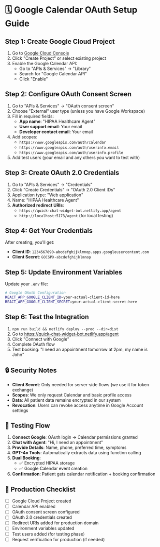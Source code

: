 # 🗓️ Google Calendar OAuth Setup Guide

## Step 1: Create Google Cloud Project

1. Go to [Google Cloud Console](https://console.cloud.google.com/)
2. Click "Create Project" or select existing project
3. Enable the Google Calendar API:
   - Go to "APIs & Services" → "Library"
   - Search for "Google Calendar API"
   - Click "Enable"

## Step 2: Configure OAuth Consent Screen

1. Go to "APIs & Services" → "OAuth consent screen"
2. Choose "External" user type (unless you have Google Workspace)
3. Fill in required fields:
   - **App name**: "HIPAA Healthcare Agent"
   - **User support email**: Your email
   - **Developer contact email**: Your email
4. Add scopes:
   - `https://www.googleapis.com/auth/calendar`
   - `https://www.googleapis.com/auth/userinfo.email`
   - `https://www.googleapis.com/auth/userinfo.profile`
5. Add test users (your email and any others you want to test with)

## Step 3: Create OAuth 2.0 Credentials

1. Go to "APIs & Services" → "Credentials"
2. Click "Create Credentials" → "OAuth 2.0 Client IDs"
3. Application type: "Web application"
4. Name: "HIPAA Healthcare Agent"
5. **Authorized redirect URIs**:
   - `https://quick-chat-widget-bot.netlify.app/agent`
   - `http://localhost:5173/agent` (for local testing)

## Step 4: Get Your Credentials

After creating, you'll get:
- **Client ID**: `1234567890-abcdefghijklmnop.apps.googleusercontent.com`
- **Client Secret**: `GOCSPX-abcdefghijklmnop`

## Step 5: Update Environment Variables

Update your `.env` file:

```bash
# Google OAuth Configuration
REACT_APP_GOOGLE_CLIENT_ID=your-actual-client-id-here
REACT_APP_GOOGLE_CLIENT_SECRET=your-actual-client-secret-here
```

## Step 6: Test the Integration

1. `npm run build && netlify deploy --prod --dir=dist`
2. Go to https://quick-chat-widget-bot.netlify.app/agent
3. Click "Connect with Google" 
4. Complete OAuth flow
5. Test booking: "I need an appointment tomorrow at 2pm, my name is John"

## 🔒 Security Notes

- **Client Secret**: Only needed for server-side flows (we use it for token exchange)
- **Scopes**: We only request Calendar and basic profile access
- **Data**: All patient data remains encrypted in our system
- **Revocation**: Users can revoke access anytime in Google Account settings

## 🧪 Testing Flow

1. **Connect Google**: OAuth login → Calendar permissions granted
2. **Chat with Agent**: "Hi, I need an appointment"
3. **Provide Details**: Name, phone, preferred time, symptoms
4. **GPT-4o Tools**: Automatically extracts data using function calling
5. **Dual Booking**: 
   - ✅ Encrypted HIPAA storage 
   - ✅ Google Calendar event creation
6. **Confirmation**: Patient gets calendar notification + booking confirmation

## 🚀 Production Checklist

- [ ] Google Cloud Project created
- [ ] Calendar API enabled  
- [ ] OAuth consent screen configured
- [ ] OAuth 2.0 credentials created
- [ ] Redirect URIs added for production domain
- [ ] Environment variables updated
- [ ] Test users added (for testing phase)
- [ ] Request verification for production (if needed)